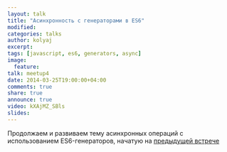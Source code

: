 ```yaml
---
layout: talk
title: "Асинхронность с генераторами в ES6"
modified:
categories: talks
author: kolyaj
excerpt:
tags: [javascript, es6, generators, async]
image:
  feature:
talk: meetup4
date: 2014-03-25T19:00:00+04:00
comments: true
share: true
announce: true
video: kXAjMZ_SBls
slides: 
---
```


Продолжаем и развиваем тему асинхронных операций с использованием ES6-генераторов,
 начатую на [предыдущей встрече](/talks/es6-generators/)
